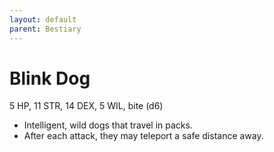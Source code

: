 ```yaml
---
layout: default
parent: Bestiary
---
```


# Blink Dog

5 HP, 11 STR, 14 DEX, 5 WIL, bite (d6)

- Intelligent, wild dogs that travel in packs.
- After each attack, they may teleport a safe distance away.
